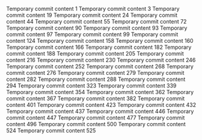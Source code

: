 Temporary commit content 1
Temporary commit content 3
Temporary commit content 19
Temporary commit content 24
Temporary commit content 44
Temporary commit content 55
Temporary commit content 72
Temporary commit content 90
Temporary commit content 93
Temporary commit content 97
Temporary commit content 99
Temporary commit content 124
Temporary commit content 158
Temporary commit content 160
Temporary commit content 166
Temporary commit content 182
Temporary commit content 188
Temporary commit content 205
Temporary commit content 216
Temporary commit content 230
Temporary commit content 246
Temporary commit content 252
Temporary commit content 268
Temporary commit content 276
Temporary commit content 279
Temporary commit content 282
Temporary commit content 288
Temporary commit content 294
Temporary commit content 323
Temporary commit content 339
Temporary commit content 354
Temporary commit content 362
Temporary commit content 367
Temporary commit content 382
Temporary commit content 401
Temporary commit content 423
Temporary commit content 432
Temporary commit content 437
Temporary commit content 446
Temporary commit content 447
Temporary commit content 477
Temporary commit content 496
Temporary commit content 500
Temporary commit content 524
Temporary commit content 525
